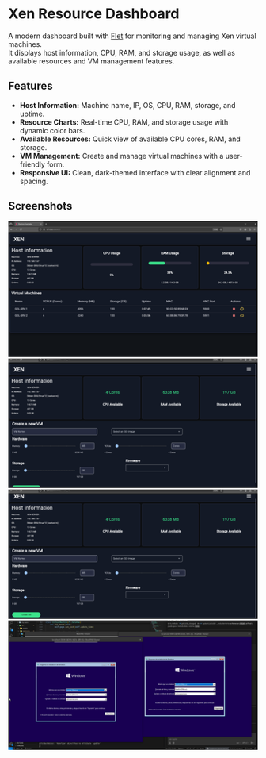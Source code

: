 # Xen Resource Dashboard

A modern dashboard built with [Flet](https://flet.dev/) for monitoring and managing Xen virtual machines.  
It displays host information, CPU, RAM, and storage usage, as well as available resources and VM management features.

## Features

- **Host Information:** Machine name, IP, OS, CPU, RAM, storage, and uptime.
- **Resource Charts:** Real-time CPU, RAM, and storage usage with dynamic color bars.
- **Available Resources:** Quick view of available CPU cores, RAM, and storage.
- **VM Management:** Create and manage virtual machines with a user-friendly form.
- **Responsive UI:** Clean, dark-themed interface with clear alignment and spacing.

## Screenshots

![Dashboard Screenshot 1](src/assets/xen_1.png)
![Dashboard Screenshot 2](src/assets/xen_2.png)
![Dashboard Screenshot 3](src/assets/xen_3.png)
![Dashboard Screenshot 4](src/assets/xen_4.png)
